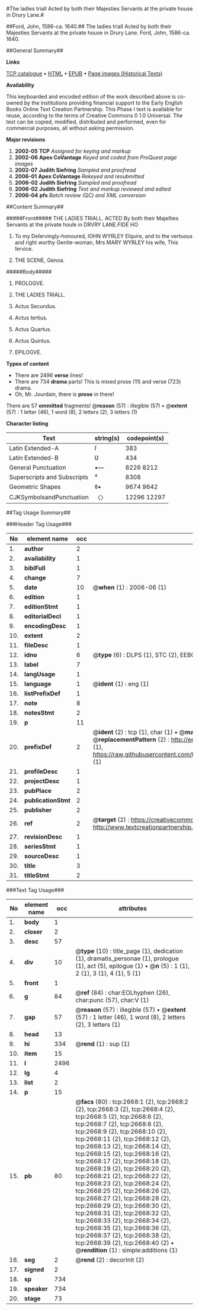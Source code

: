 #The ladies triall Acted by both their Majesties Servants at the private house in Drury Lane.#

##Ford, John, 1586-ca. 1640.##
The ladies triall Acted by both their Majesties Servants at the private house in Drury Lane.
Ford, John, 1586-ca. 1640.

##General Summary##

**Links**

[TCP catalogue](http://www.ota.ox.ac.uk/tcp/)  • 
[HTML](http://tei.it.ox.ac.uk/tcp/Texts-HTML/free/A01/A01052.html)  • 
[EPUB](http://tei.it.ox.ac.uk/tcp/Texts-EPUB/free/A01/A01052.epub) • 
[Page images (Historical Texts)](https://data.historicaltexts.jisc.ac.uk/view?pubId=eebo-99838294e&pageId=eebo-99838294e-2668-1)

**Availability**

This keyboarded and encoded edition of the
	       work described above is co-owned by the institutions
	       providing financial support to the Early English Books
	       Online Text Creation Partnership. This Phase I text is
	       available for reuse, according to the terms of Creative
	       Commons 0 1.0 Universal. The text can be copied,
	       modified, distributed and performed, even for
	       commercial purposes, all without asking permission.

**Major revisions**

1. __2002-05__ __TCP__ *Assigned for keying and markup*
1. __2002-06__ __Apex CoVantage__ *Keyed and coded from ProQuest page images*
1. __2002-07__ __Judith Siefring__ *Sampled and proofread*
1. __2006-01__ __Apex CoVantage__ *Rekeyed and resubmitted*
1. __2006-02__ __Judith Siefring__ *Sampled and proofread*
1. __2006-02__ __Judith Siefring__ *Text and markup reviewed and edited*
1. __2006-04__ __pfs__ *Batch review (QC) and XML conversion*

##Content Summary##

#####Front#####
THE LADIES TRIALL. ACTED By both their Majeſties Servants at the private houſe in DRVRY LANE.FIDE HO
1. To my Deſervingly-honoured, IOHN WYRLEY Eſquire, and to the vertuous and right worthy Gentle-woman, Mrs MARY WYRLEY his wife, This ſervice.

1. THE SCENE, Genoa.

#####Body#####

1. PROLOGVE.

1. THE LADIES TRIALL.

1. Actus Secundus.

1. Actus tertius.

1. Actus Quartus.

1. Actus Quintus.

1. EPILOGVE.

**Types of content**

  * There are 2496 **verse** lines!
  * There are 734 **drama** parts! This is mixed prose (11) and verse (723) drama.
  * Oh, Mr. Jourdain, there is **prose** in there!

There are 57 **ommitted** fragments! 
 @__reason__ (57) : illegible (57)  •  @__extent__ (57) : 1 letter (46), 1 word (8), 2 letters (2), 3 letters (1)

**Character listing**


|Text|string(s)|codepoint(s)|
|---|---|---|
|Latin Extended-A|ſ|383|
|Latin Extended-B|Ʋ|434|
|General Punctuation|•—|8226 8212|
|Superscripts             and Subscripts|⁴|8308|
|Geometric Shapes|◊▪|9674 9642|
|CJKSymbolsandPunctuation|〈〉|12296 12297|

##Tag Usage Summary##

###Header Tag Usage###

|No|element name|occ|attributes|
|---|---|---|---|
|1.|__author__|2||
|2.|__availability__|1||
|3.|__biblFull__|1||
|4.|__change__|7||
|5.|__date__|10| @__when__ (1) : 2006-06 (1)|
|6.|__edition__|1||
|7.|__editionStmt__|1||
|8.|__editorialDecl__|1||
|9.|__encodingDesc__|1||
|10.|__extent__|2||
|11.|__fileDesc__|1||
|12.|__idno__|6| @__type__ (6) : DLPS (1), STC (2), EEBO-CITATION (1), PROQUEST (1), VID (1)|
|13.|__label__|7||
|14.|__langUsage__|1||
|15.|__language__|1| @__ident__ (1) : eng (1)|
|16.|__listPrefixDef__|1||
|17.|__note__|8||
|18.|__notesStmt__|2||
|19.|__p__|11||
|20.|__prefixDef__|2| @__ident__ (2) : tcp (1), char (1)  •  @__matchPattern__ (2) : ([0-9\-]+):([0-9IVX]+) (1), (.+) (1)  •  @__replacementPattern__ (2) : http://eebo.chadwyck.com/downloadtiff?vid=$1&page=$2 (1), https://raw.githubusercontent.com/textcreationpartnership/Texts/master/tcpchars.xml#$1 (1)|
|21.|__profileDesc__|1||
|22.|__projectDesc__|1||
|23.|__pubPlace__|2||
|24.|__publicationStmt__|2||
|25.|__publisher__|2||
|26.|__ref__|2| @__target__ (2) : https://creativecommons.org/publicdomain/zero/1.0/ (1), http://www.textcreationpartnership.org/docs/. (1)|
|27.|__revisionDesc__|1||
|28.|__seriesStmt__|1||
|29.|__sourceDesc__|1||
|30.|__title__|3||
|31.|__titleStmt__|2||


###Text Tag Usage###

|No|element name|occ|attributes|
|---|---|---|---|
|1.|__body__|1||
|2.|__closer__|2||
|3.|__desc__|57||
|4.|__div__|10| @__type__ (10) : title_page (1), dedication (1), dramatis_personae (1), prologue (1), act (5), epilogue (1)  •  @__n__ (5) : 1 (1), 2 (1), 3 (1), 4 (1), 5 (1)|
|5.|__front__|1||
|6.|__g__|84| @__ref__ (84) : char:EOLhyphen (26), char:punc (57), char:V (1)|
|7.|__gap__|57| @__reason__ (57) : illegible (57)  •  @__extent__ (57) : 1 letter (46), 1 word (8), 2 letters (2), 3 letters (1)|
|8.|__head__|13||
|9.|__hi__|334| @__rend__ (1) : sup (1)|
|10.|__item__|15||
|11.|__l__|2496||
|12.|__lg__|4||
|13.|__list__|2||
|14.|__p__|15||
|15.|__pb__|80| @__facs__ (80) : tcp:2668:1 (2), tcp:2668:2 (2), tcp:2668:3 (2), tcp:2668:4 (2), tcp:2668:5 (2), tcp:2668:6 (2), tcp:2668:7 (2), tcp:2668:8 (2), tcp:2668:9 (2), tcp:2668:10 (2), tcp:2668:11 (2), tcp:2668:12 (2), tcp:2668:13 (2), tcp:2668:14 (2), tcp:2668:15 (2), tcp:2668:16 (2), tcp:2668:17 (2), tcp:2668:18 (2), tcp:2668:19 (2), tcp:2668:20 (2), tcp:2668:21 (2), tcp:2668:22 (2), tcp:2668:23 (2), tcp:2668:24 (2), tcp:2668:25 (2), tcp:2668:26 (2), tcp:2668:27 (2), tcp:2668:28 (2), tcp:2668:29 (2), tcp:2668:30 (2), tcp:2668:31 (2), tcp:2668:32 (2), tcp:2668:33 (2), tcp:2668:34 (2), tcp:2668:35 (2), tcp:2668:36 (2), tcp:2668:37 (2), tcp:2668:38 (2), tcp:2668:39 (2), tcp:2668:40 (2)  •  @__rendition__ (1) : simple:additions (1)|
|16.|__seg__|2| @__rend__ (2) : decorInit (2)|
|17.|__signed__|2||
|18.|__sp__|734||
|19.|__speaker__|734||
|20.|__stage__|73||

